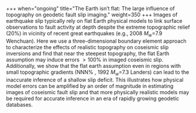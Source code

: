 +++
when="ongoing"
title="The Earth isn’t flat: The large influence of topography on geodetic fault slip imaging."
weight=350
+++
Images of earthquake slip typically rely on flat Earth physical models to link surface observations to fault activity at depth despite the extreme topographic relief (20\%) in vicinity of recent great earthquakes (e.g., 2008 $M_w$=7.9 Wenchuan). 
Here we use a three-dimensional boundary element approach to characterize the effects of realistic topography on coseismic slip inversions and find that near the steepest topography, the flat Earth assumption may induce errors $>100\%$ in imaged coseismic slip.
Additionally, we show that the flat earth assumption even in regions with small topographic gradients (NNN\% , 1992  $M_w$=7.3 Landers) can lead to the inaccurate inference of a shallow slip deficit.
This illustrates how physical model errors can be amplified by an order of magnitude in estimating images of coseismic fault slip and that more physically realistic models may be required for accurate inference in an era of rapidly growing geodetic databases.
